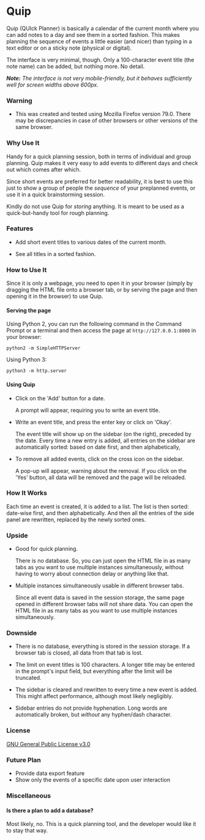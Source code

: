 # Quip

Quip (QUIck Planner) is basically a calendar of the current month where
you can add notes to a day and see them in a sorted fashion.
This makes planning the sequence of events a little easier (and nicer)
than typing in a text editor or on a sticky note (physical or digital).

The interface is very minimal, though.
Only a 100-character event title (the note name) can be added, but nothing more.
No detail.

_**Note:**
The interface is not very mobile-friendly,
but it behaves sufficiently well for screen widths above 600px._

### Warning

- This was created and tested using
Mozilla Firefox version 79.0.
There may be discrepancies in case of other browsers
or other versions of the same browser.

### Why Use It

Handy for a quick planning session,
both in terms of individual and group planning.
Quip makes it very easy to
add events to different days and check out which comes after which.

Since short events are preferred for better readability,
it is best to use this just to
show a group of people the _sequence_ of your preplanned events,
or use it in a quick brainstorming session.

Kindly do not use Quip for _storing_ anything.
It is meant to be used as a quick-but-handy tool for rough planning.

### Features

- Add short event titles to various dates of the current month.

- See all titles in a sorted fashion.

### How to Use It

Since it is only a webpage, you need to open it in your browser
(simply by dragging the HTML file onto a browser tab,
or by serving the page and then opening it in the browser)
to use Quip.

#### Serving the page

Using Python 2,
you can run the following command in the Command Prompt or a terminal
and then access the page at `http://127.0.0.1:8000` in your browser:

```
python2 -m SimpleHTTPServer
```

Using Python 3:

```
python3 -m http.server
```

#### Using Quip

- Click on the 'Add' button for a date.

  A prompt will appear, requiring you to write an event title.

- Write an event title, and press the enter key or click on 'Okay'.

  The event title will show up on the sidebar (on the right),
preceded by the date.
Every time a new entry is added,
all entries on the sidebar are automatically sorted:
based on date first, and then alphabetically,

- To remove all added events, click on the cross icon on the sidebar.

  A pop-up will appear, warning about the removal.
If you click on the 'Yes' button,
all data will be removed and the page will be reloaded.

### How It Works

Each time an event is created, it is added to a list.
The list is then sorted: date-wise first, and then alphabetically.
And then all the entries of the side panel are rewritten,
replaced by the newly sorted ones.

### Upside

- Good for quick planning.

  There is no database.
So, you can just open the HTML file in as many tabs as you want
to use multiple instances simultaneously,
without having to worry about connection delay or anything like that.

- Multiple instances simultaneously usable in different browser tabs.

  Since all event data is saved in the session storage,
the same page opened in different browser tabs will not share data.
You can open the HTML file in as many tabs as you want
to use multiple instances simultaneously.

### Downside

- There is no database, everything is stored in the session storage.
If a browser tab is closed, all data from that tab is lost.

- The limit on event titles is 100 characters.
A longer title may be entered in the prompt's input field,
but everything after the limit will be truncated.

- The sidebar is cleared and rewritten to every time a new event is added.
This might affect performance, although most likely negligibly.

- Sidebar entries do not provide hyphenation.
Long words are automatically broken, but _without_ any hyphen/dash character.

### License

[GNU General Public License v3.0](https://www.gnu.org/licenses/quick-guide-gplv3.html)

### Future Plan

- Provide data export feature
- Show only the events of a specific date upon user interaction

### Miscellaneous

#### Is there a plan to add a database?

Most likely, no.
This is a quick planning tool, and the developer would like it to stay that way.